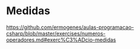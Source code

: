 # Medidas
https://github.com/ermogenes/aulas-programacao-csharp/blob/master/exercises/numeros-operadores.md#exerc%C3%ADcio-medidas
